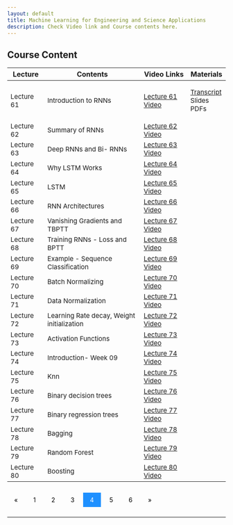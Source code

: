 ```yaml
---
layout: default
title: Machine Learning for Engineering and Science Applications
description: Check Video link and Course contents here.
---
```


## Course Content
<style>
.pagination a {
  color: black;
  float: center;
  padding: 8px 16px;
  text-decoration: none;
  transition: background-color .3s;
}

.pagination a.active {
  background-color: dodgerblue;
  color: white;
}

.pagination a:hover:not(.active) {background-color: #ddd;}
</style>

<table>
<thead>
<tr>
<th>Lecture</th>
<th>Contents</th>
  <th>Video Links</th>
  <th>Materials</th>
</tr>
</thead>
<tbody>
<tr>
<td style="font-size: 15px;">Lecture 61</td>
<td style="font-size: 15px;">Introduction to RNNs</td>
  <td style="font-size: 15px;"><a href="https://youtu.be/2qak7ADfmpY">Lecture 61 Video</a></td>
<td style="font-size: 15px;"><p><a href="https://drive.google.com/drive/folders/1v7Qtk46F1g8k8lVuoPf7KqDjYJq1MhSp">Transcript</a><br>
  Slides<br>
  PDFs</p></td>
</tr>
  <tr>
  <td style="font-size: 15px;">Lecture 62</td>
<td style="font-size: 15px;">Summary of RNNs</td>
  <td style="font-size: 15px;"><a href="https://youtu.be/jhPQHEwZezg">Lecture 62 Video</a></td>
<td></td>
</tr>
  <tr>
<td style="font-size: 15px;">Lecture 63</td>
<td style="font-size: 15px;">Deep RNNs and Bi- RNNs</td>
  <td style="font-size: 15px;"><a href="https://youtu.be/OLO6kyxwqnY">Lecture 63 Video</a></td>
<td></td>
</tr>
   <tr>
<td style="font-size: 15px;">Lecture 64</td>
<td style="font-size: 15px;">Why LSTM Works</td>
  <td style="font-size: 15px;"><a href="https://youtu.be/AJGQA9qODXc">Lecture 64 Video</a></td>
<td></td>
</tr>
   <tr>
<td style="font-size: 15px;">Lecture 65</td>
<td style="font-size: 15px;">LSTM</td>
  <td style="font-size: 15px;"><a href="https://youtu.be/geOEfpN98VQ">Lecture 65 Video</a></td>
<td></td>
</tr>
   <tr>
<td style="font-size: 15px;">Lecture 66</td>
<td style="font-size: 15px;">RNN Architectures</td>
  <td style="font-size: 15px;"><a href="https://youtu.be/1t3xixWyx2M">Lecture 66 Video</a></td>
<td></td>
</tr>
   <tr>
<td style="font-size: 15px;">Lecture 67</td>
<td style="font-size: 15px;">Vanishing Gradients and TBPTT</td>
  <td style="font-size: 15px;"><a href="https://youtu.be/SNGrLSeLj8A">Lecture 67 Video</a></td>
<td></td>
</tr>
   <tr>
<td style="font-size: 15px;">Lecture 68</td>
<td style="font-size: 15px;">Training RNNs - Loss and BPTT</td>
  <td style="font-size: 15px;"><a href="https://youtu.be/RrB605Mbpic">Lecture 68 Video</a></td>
<td></td>
</tr>
  <tr>
<td style="font-size: 15px;">Lecture 69</td>
<td style="font-size: 15px;">Example - Sequence Classification</td>
  <td style="font-size: 15px;"><a href="https://youtu.be/h5ZIw14BWoA">Lecture 69 Video</a></td>
<td></td>
</tr>
  <tr>
<td style="font-size: 15px;">Lecture 70</td>
<td style="font-size: 15px;">Batch Normalizing</td>
  <td style="font-size: 15px;"><a href="https://youtu.be/yWQ3KWNv9pU">Lecture 70 Video</a></td>
<td></td>
</tr>
   <tr>
<td style="font-size: 15px;">Lecture 71</td>
<td style="font-size: 15px;">Data Normalization</td>
  <td style="font-size: 15px;"><a href="https://youtu.be/9rjJDHAkitY">Lecture 71 Video</a></td>
<td></td>
</tr>
   <tr>
<td style="font-size: 15px;">Lecture 72</td>
<td style="font-size: 15px;">Learning Rate decay, Weight initialization</td>
  <td style="font-size: 15px;"><a href="https://youtu.be/yWCj95DdWXs">Lecture 72 Video</a></td>
<td></td>
</tr>
   <tr>
<td style="font-size: 15px;">Lecture 73</td>
<td style="font-size: 15px;">Activation Functions</td>
  <td style="font-size: 15px;"><a href="https://youtu.be/wu-B_LHpBnU">Lecture 73 Video</a></td>
<td></td>
</tr>
   <tr>
<td style="font-size: 15px;">Lecture 74</td>
<td style="font-size: 15px;">Introduction- Week 09</td>
  <td style="font-size: 15px;"><a href="https://youtu.be/QM4JJPe9BHc">Lecture 74 Video</a></td>
<td></td>
</tr>
   <tr>
<td style="font-size: 15px;">Lecture 75</td>
<td style="font-size: 15px;">Knn</td>
  <td style="font-size: 15px;"><a href="https://youtu.be/NNuXuJFaJl4">Lecture 75 Video</a></td>
<td></td>
</tr>
   <tr>
<td style="font-size: 15px;">Lecture 76</td>
<td style="font-size: 15px;">Binary decision trees</td>
  <td style="font-size: 15px;"><a href="https://youtu.be/uPwZ8DhQNjg">Lecture 76 Video</a></td>
<td></td>
</tr>
   <tr>
<td style="font-size: 15px;">Lecture 77</td>
<td style="font-size: 15px;">Binary regression trees</td>
  <td style="font-size: 15px;"><a href="https://youtu.be/cG0IvHjHNcY">Lecture 77 Video</a></td>
<td></td>
</tr>
   <tr>
<td style="font-size: 15px;">Lecture 78</td>
<td style="font-size: 15px;">Bagging</td>
  <td style="font-size: 15px;"><a href="https://youtu.be/enD2BvWSukI">Lecture 78 Video</a></td>
<td></td>
</tr>
   <tr>
<td style="font-size: 15px;">Lecture 79</td>
<td style="font-size: 15px;">Random Forest</td>
  <td style="font-size: 15px;"><a href="https://youtu.be/waBIrjzs4Tc">Lecture 79 Video</a></td>
<td></td>
</tr>
   <tr>
<td style="font-size: 15px;">Lecture 80</td>
<td style="font-size: 15px;">Boosting</td>
  <td style="font-size: 15px;"><a href="https://youtu.be/i4OvvmRIz4A">Lecture 80 Video</a></td>
<td></td>
</tr>
</tbody>
</table>

<br>
<div class="pagination">
  <a href="course_page3.html">&laquo;</a>
  <a href="course_page.html">1</a>
  <a href="course_page2.html">2</a>
  <a href="course_page3.html">3</a>
  <a class="active" href="course_page4.html">4</a>
  <a href="course_page5.html">5</a>
  <a href="course_page6.html">6</a>
  <a href="course_page5.html">&raquo;</a>
</div>
<br>

---
